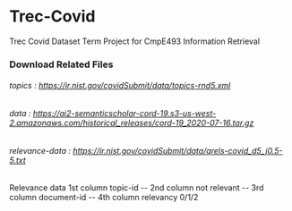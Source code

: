 # Trec-Covid
Trec Covid Dataset Term Project for CmpE493 Information Retrieval

### Download Related Files

###### topics : https://ir.nist.gov/covidSubmit/data/topics-rnd5.xml

###### data : https://ai2-semanticscholar-cord-19.s3-us-west-2.amazonaws.com/historical_releases/cord-19_2020-07-16.tar.gz

###### relevance-data : https://ir.nist.gov/covidSubmit/data/qrels-covid_d5_j0.5-5.txt
Relevance data 1st column topic-id --  2nd column not relevant -- 3rd column document-id -- 4th column relevancy 0/1/2 
